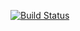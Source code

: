 [![Build Status](https://travis-ci.com/hope5487/csc301.svg?branch=master)](https://travis-ci.com/hope5487/csc301)
